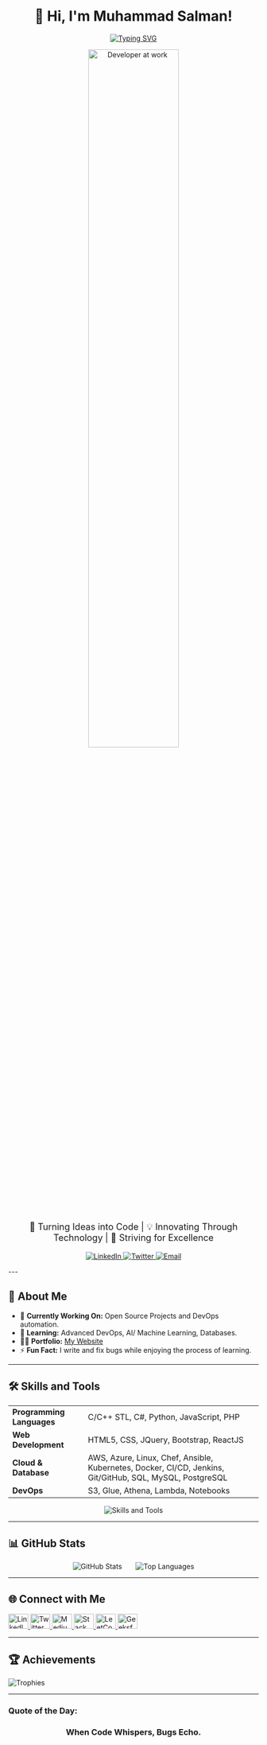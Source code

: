 <h1 align="center">👋 Hi, I'm Muhammad Salman!</h1>

<p align="center">
   <a href="https://github.com/SalmanDeveloperz">
      <img src="https://readme-typing-svg.demolab.com/?font=Fira+Code&size=24&duration=5000&pause=2000&color=00BFFF&center=true&width=700&lines=Software+Engineer+|+Open+Source+Contributor;DevOps+Enthusiast+|+Continuous+Learner" alt="Typing SVG" />
   </a>
</p>

<p align="center">
  <img src="https://media.giphy.com/media/qgQUggAC3Pfv687qPC/giphy.gif" alt="Developer at work" width="60%" />
</p>

<p align="center" style="font-size: 18px;">
   🌟 Turning Ideas into Code | 💡 Innovating Through Technology | 🚀 Striving for Excellence
</p>

<p align="center">
   <a href="https://linkedin.com/in/msalman199" target="_blank">
      <img src="https://img.shields.io/badge/LinkedIn-%230077B5.svg?style=for-the-badge&logo=linkedin&logoColor=white" alt="LinkedIn" />
   </a>
   <a href="https://twitter.com/chsalman199" target="_blank">
      <img src="https://img.shields.io/badge/Twitter-%231DA1F2.svg?style=for-the-badge&logo=twitter&logoColor=white" alt="Twitter" />
   </a>
   <a href="mailto:chsalmanramzan41@gmail.com" target="_blank">
      <img src="https://img.shields.io/badge/Email-D14836?style=for-the-badge&logo=gmail&logoColor=white" alt="Email" />
   </a>
</p>
---

## 🌟 About Me

- 🔭 **Currently Working On:** Open Source Projects and DevOps automation.
- 🌱 **Learning:** Advanced DevOps, AI/ Machine Learning, Databases.
- 👨‍💻 **Portfolio:** [My Website](https://salman-ch.netlify.app/)
- ⚡ **Fun Fact:** I write and fix bugs while enjoying the process of learning.

---

## 🛠️ Skills and Tools

<div align="center">
  <table>
    <tr>
      <td><b>Programming Languages</b></td>
      <td>C/C++ STL, C#, Python, JavaScript, PHP</td>
    </tr>
    <tr>
      <td><b>Web Development</b></td>
      <td>HTML5, CSS, JQuery, Bootstrap, ReactJS</td>
    </tr>
    <tr>
      <td><b>Cloud & Database</b></td>
      <td>AWS, Azure, Linux, Chef, Ansible, Kubernetes, Docker, CI/CD, Jenkins, Git/GitHub, SQL, MySQL, PostgreSQL</td>
    </tr>
    <tr>
      <td><b>DevOps</b></td>
      <td>S3, Glue, Athena, Lambda, Notebooks</td>
    </tr>
  </table>
</div>

<div align="center">
  <img src="https://skillicons.dev/icons?i=python,javascript,cpp,react,nodejs,docker,kubernetes,aws,azure,gcp,linux,git,postman,mysql,postgres" alt="Skills and Tools" />
</div>

---

## 📊 GitHub Stats

<p align="center">
  <img src="https://github-readme-stats.vercel.app/api?username=salmandeveloperz&show_icons=true&theme=radical" alt="GitHub Stats" />
	&nbsp &nbsp &nbsp
  <img src="https://github-readme-stats.vercel.app/api/top-langs?username=salmandeveloperz&show_icons=true&locale=en&layout=compact&theme=radical" alt="Top Languages" />
</p>

---

## 🌐 Connect with Me

<p>
  <a href="https://www.linkedin.com/in/msalman199/" target="_blank">
    <img src="https://raw.githubusercontent.com/rahuldkjain/github-profile-readme-generator/master/src/images/icons/Social/linked-in-alt.svg" alt="LinkedIn" height="30" width="40" />
  </a>
  <a href="https://twitter.com/chsalman199" target="_blank">
  <img src="https://raw.githubusercontent.com/rahuldkjain/github-profile-readme-generator/master/src/images/icons/Social/twitter.svg" alt="Twitter" height="30" width="40" />
  </a>
  <a href="https://medium.com/@chsalmanramzan422" target="_blank">
  <img src="https://raw.githubusercontent.com/rahuldkjain/github-profile-readme-generator/master/src/images/icons/Social/medium.svg" alt="Medium" height="30" width="40" />
  </a>


  <a href="https://stackoverflow.com/users/23370213/salman-ramzan" target="_blank">
    <img src="https://raw.githubusercontent.com/rahuldkjain/github-profile-readme-generator/master/src/images/icons/Social/stack-overflow.svg" alt="Stack Overflow" height="30" width="40" />
  </a>
  <a href="https://leetcode.com/u/chsalman199/" target="_blank">
    <img src="https://raw.githubusercontent.com/rahuldkjain/github-profile-readme-generator/master/src/images/icons/Social/leet-code.svg" alt="LeetCode" height="30" width="40" />
  </a>
  <a href="https://www.geeksforgeeks.org/user/chsalmanrjvv0/" target="_blank">
    <img src="https://raw.githubusercontent.com/rahuldkjain/github-profile-readme-generator/master/src/images/icons/Social/geeks-for-geeks.svg" alt="GeeksforGeeks" height="30" width="40" />
  </a>
</p>

---

## 🏆 Achievements

<p>
  <img src="https://github-profile-trophy.vercel.app/?username=salmandeveloperz&theme=radical" alt="Trophies" />
</p>

---

### Quote of the Day: 

<h3 align="center">When Code Whispers, Bugs Echo.</h3>
